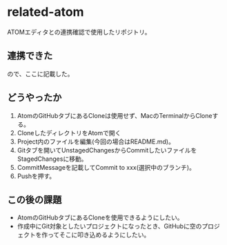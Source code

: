 # related-atom
ATOMエディタとの連携確認で使用したリポジトリ。

## 連携できた
ので、ここに記載した。

## どうやったか
1. AtomのGitHubタブにあるCloneは使用せず、MacのTerminalからCloneする。
2. CloneしたディレクトリをAtomで開く
3. Project内のファイルを編集(今回の場合はREADME.md)。
4. Gitタブを開いてUnstagedChangesからCommitしたいファイルをStagedChangesに移動。
5. CommitMessageを記載してCommit to xxx(選択中のブランチ)。
6. Pushを押す。

## この後の課題
* AtomのGitHubタブにあるCloneを使用できるようにしたい。
* 作成中にGit対象としたいプロジェクトになったとき、GitHubに空のプロジェクトを作ってそこに叩き込めるようにしたい。
